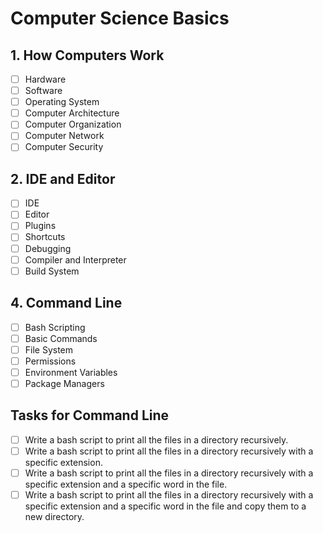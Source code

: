 # Computer Science Basics

## 1. How Computers Work

- [ ] Hardware
- [ ] Software
- [ ] Operating System
- [ ] Computer Architecture
- [ ] Computer Organization
- [ ] Computer Network
- [ ] Computer Security

## 2. IDE and Editor

- [ ] IDE
- [ ] Editor
- [ ] Plugins
- [ ] Shortcuts
- [ ] Debugging
- [ ] Compiler and Interpreter
- [ ] Build System

## 4. Command Line

- [ ] Bash Scripting
- [ ] Basic Commands
- [ ] File System
- [ ] Permissions
- [ ] Environment Variables
- [ ] Package Managers

## Tasks for Command Line

- [ ] Write a bash script to print all the files in a directory recursively.
- [ ] Write a bash script to print all the files in a directory recursively with a specific extension.
- [ ] Write a bash script to print all the files in a directory recursively with a specific extension and a specific word in the file.
- [ ] Write a bash script to print all the files in a directory recursively with a specific extension and a specific word in the file and copy them to a new directory.
